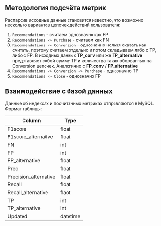 ## Методология подсчёта метрик
Распарсив исходные данные становится известно, что возможно несколько вариантов цепочек действий пользователя:
1. `Recommendations` - считаем однозначно как FP
2. `Recommendations -> Purchase` - считаем как FN
3. `Recommendations -> Conversion` - однозначно нельзя сказать как считать, поэтому считаем отдельно и потом складываем либо с TP, либо c FP. 
В исходных данных **TP_conv** или же **TP_alternative** представляет собой сумму TP и количества таких оборванных на Conversion цепочек.
Аналогично с **FP_conv** / **FP_alternative**
4. `Recommendations -> Conversion -> Purchase` - однозначно TP
5. `Recommendations -> Close` - однозначно FP

## Взаимодействие с базой данных
Данные об индексах и посчитанных метриках отправляются в MySQL. Формат таблицы:

Column | Type
------ | ----
F1score | float
F1score_alternative | float
FN | int
FP | int
FP_alternative | float
Prec | float
Precision_alternative | float
Recall | float
Recall_alternative | flaot
TP | int
TP_alternative | int
Updated | datetime
